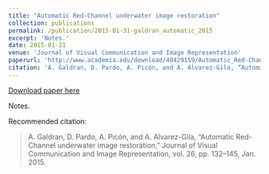 ```yaml
---
title: "Automatic Red-Channel underwater image restoration"
collection: publications
permalink: /publication/2015-01-31-galdran_automatic_2015
excerpt: 'Notes.'
date: 2015-01-31
venue: 'Journal of Visual Communication and Image Representation'
paperurl: 'http://www.academia.edu/download/40429159/Automatic_Red-Channel_underwater_image_r20151127-13023-t6apld.pdf'
citation: 'A. Galdran, D. Pardo, A. Picón, and A. Alvarez-Gila, “Automatic Red-Channel underwater image restoration,” Journal of Visual Communication and Image Representation, vol. 26, pp. 132–145, Jan. 2015.'
---
```


<a href='http://www.academia.edu/download/40429159/Automatic_Red-Channel_underwater_image_r20151127-13023-t6apld.pdf'>Download paper here</a>

Notes.

Recommended citation: 

>A. Galdran, D. Pardo, A. Picón, and A. Alvarez-Gila, “Automatic Red-Channel underwater image restoration,” Journal of Visual Communication and Image Representation, vol. 26, pp. 132–145, Jan. 2015.